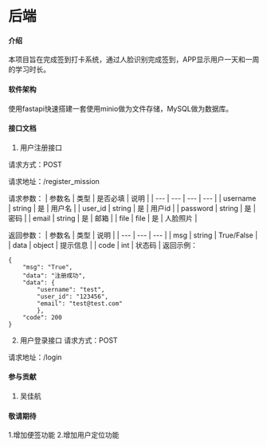 # 后端
 
#### 介绍

本项目旨在完成签到打卡系统，通过人脸识别完成签到，APP显示用户一天和一周的学习时长。

#### 软件架构

使用fastapi快速搭建一套使用minio做为文件存储，MySQL做为数据库。

#### 接口文档
1. 用户注册接口

请求方式：POST

请求地址：/register_mission

请求参数：
| 参数名 | 类型 | 是否必填 | 说明 |
| --- | --- | --- | --- |
| username | string | 是 | 用户名 | 
| user_id | string | 是 | 用户id |
| password | string | 是 | 密码 |
| email | string | 是 | 邮箱 |
| file | file | 是 | 人脸照片 |


返回参数：
| 参数名 | 类型 | 说明 |
| --- | --- | --- |
| msg | string | True/False |
| data | object | 提示信息 |
| code | int | 状态码 |
返回示例：
```
{
    "msg": "True",
    "data": "注册成功",
    "data": {
        "username": "test",
        "user_id": "123456",
        "email": "test@test.com"
        },
    "code": 200
}
```

2. 用户登录接口
请求方式：POST

请求地址：/login


#### 参与贡献

1. 吴佳航

#### 敬请期待

1.增加便签功能
2.增加用户定位功能

